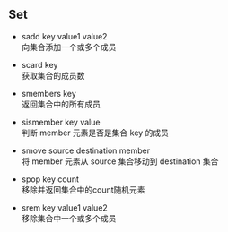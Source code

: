 ## Set
* sadd key value1 value2  
向集合添加一个或多个成员

* scard key  
获取集合的成员数

* smembers key  
返回集合中的所有成员

* sismember key value  
判断 member 元素是否是集合 key 的成员

* smove source destination member  
将 member 元素从 source 集合移动到 destination 集合

* spop key count  
移除并返回集合中的count随机元素

* srem key value1 value2  
移除集合中一个或多个成员